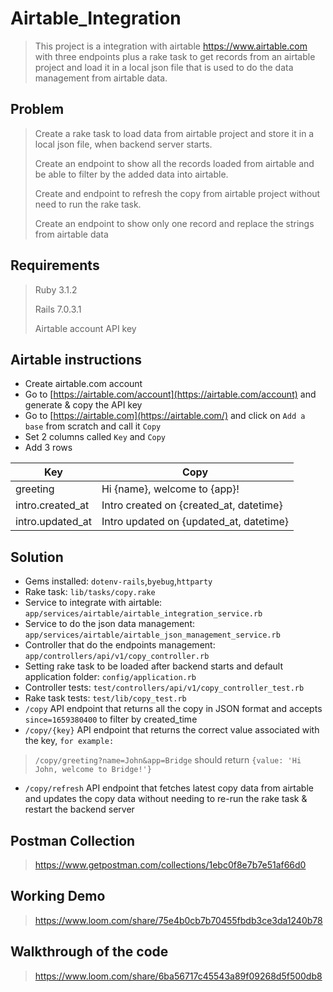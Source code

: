 # Airtable_Integration
> This project is a integration with airtable https://www.airtable.com with three endpoints plus a rake task to get records from an airtable project and load it in a local json file that is used to do the data management from airtable data.

## Problem
> Create a rake task to load data from airtable project and store it in a local json file, when backend server starts.
>
> Create an endpoint to show all the records loaded from airtable and be able to filter by the added data into airtable.
>
> Create and endpoint to refresh the copy from airtable project without need to run the rake task.
> 
> Create an endpoint to show only one record and replace the strings from airtable data

## Requirements
> Ruby 3.1.2
>
> Rails 7.0.3.1
>
> Airtable account API key

## Airtable instructions
- Create airtable.com account
- Go to [https://airtable.com/account](https://airtable.com/account) and generate & copy the API key
- Go to [https://airtable.com](https://airtable.com/) and click on `Add a base` from scratch and call it `Copy`
- Set 2 columns called `Key` and `Copy`
- Add 3 rows

| Key              | Copy                                    |
|------------------|-----------------------------------------|
| greeting         | Hi {name}, welcome to {app}!            |
| intro.created_at | Intro created on {created_at, datetime} |
| intro.updated_at | Intro updated on {updated_at, datetime} |


## Solution
- Gems installed: ```dotenv-rails```,```byebug```,```httparty```
- Rake task: ```lib/tasks/copy.rake```
- Service to integrate with airtable: ```app/services/airtable/airtable_integration_service.rb```
- Service to do the json data management: ```app/services/airtable/airtable_json_management_service.rb```
- Controller that do the endpoints management: ```app/controllers/api/v1/copy_controller.rb```
- Setting rake task to be loaded after backend starts and default application folder: ```config/application.rb```
- Controller tests: ```test/controllers/api/v1/copy_controller_test.rb```
- Rake task tests: ```test/lib/copy_test.rb```
- ```/copy``` API endpoint that returns all the copy in JSON format and accepts ```since=1659380400``` to filter by created_time
- ```/copy/{key}``` API endpoint that returns the correct value associated with the key, ```for example:```
> ```/copy/greeting?name=John&app=Bridge``` should return ```{value: 'Hi John, welcome to Bridge!'}``` 
- ``/copy/refresh`` API endpoint that fetches latest copy data from airtable and updates the copy data without needing to re-run the rake task & restart the backend server

## Postman Collection
> https://www.getpostman.com/collections/1ebc0f8e7b7e51af66d0

## Working Demo
> https://www.loom.com/share/75e4b0cb7b70455fbdb3ce3da1240b78

## Walkthrough of the code 
> https://www.loom.com/share/6ba56717c45543a89f09268d5f500db8
